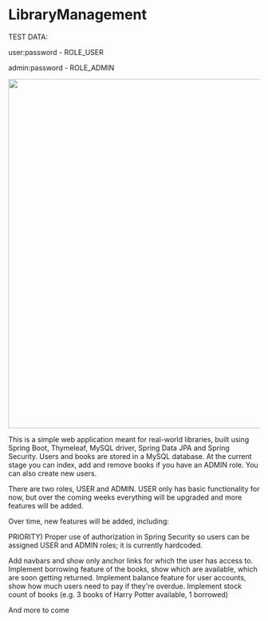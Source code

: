 # LibraryManagement

TEST DATA: 

user:password - ROLE_USER

admin:password - ROLE_ADMIN

<img src="https://gcdnb.pbrd.co/images/KmXkx74L5K87.png" width="700"/>


This is a simple web application meant for real-world libraries, built using Spring Boot, Thymeleaf, MySQL driver, Spring Data JPA and Spring Security.
Users and books are stored in a MySQL database.
At the current stage you can index, add and remove books if you have an ADMIN role.
You can also create new users.

There are two roles, USER and ADMIN.
USER only has basic functionality for now, but over the coming weeks everything will be upgraded and more features will be added.

Over time, new features will be added, including:

PRIORITY) Proper use of authorization in Spring Security so users can be assigned USER and ADMIN roles; it is currently hardcoded.

Add navbars and show only anchor links for which the user has access to.
Implement borrowing feature of the books, show which are available, which are soon getting returned.
Implement balance feature for user accounts, show how much users need to pay if they're overdue.
Implement stock count of books (e.g. 3 books of Harry Potter available, 1 borrowed)

And more to come
